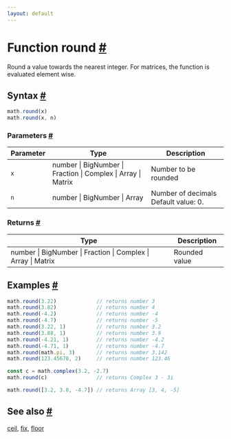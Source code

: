 ```yaml
---
layout: default
---
```


<!-- Note: This file is automatically generated from source code comments. Changes made in this file will be overridden. -->

<h1 id="function-round">Function round <a href="#function-round" title="Permalink">#</a></h1>

Round a value towards the nearest integer.
For matrices, the function is evaluated element wise.


<h2 id="syntax">Syntax <a href="#syntax" title="Permalink">#</a></h2>

```js
math.round(x)
math.round(x, n)
```

<h3 id="parameters">Parameters <a href="#parameters" title="Permalink">#</a></h3>

Parameter | Type | Description
--------- | ---- | -----------
`x` | number &#124; BigNumber &#124; Fraction &#124; Complex &#124; Array &#124; Matrix | Number to be rounded
`n` | number &#124; BigNumber &#124; Array | Number of decimals Default value: 0.

<h3 id="returns">Returns <a href="#returns" title="Permalink">#</a></h3>

Type | Description
---- | -----------
number &#124; BigNumber &#124; Fraction &#124; Complex &#124; Array &#124; Matrix | Rounded value


<h2 id="examples">Examples <a href="#examples" title="Permalink">#</a></h2>

```js
math.round(3.22)             // returns number 3
math.round(3.82)             // returns number 4
math.round(-4.2)             // returns number -4
math.round(-4.7)             // returns number -5
math.round(3.22, 1)          // returns number 3.2
math.round(3.88, 1)          // returns number 3.9
math.round(-4.21, 1)         // returns number -4.2
math.round(-4.71, 1)         // returns number -4.7
math.round(math.pi, 3)       // returns number 3.142
math.round(123.45678, 2)     // returns number 123.46

const c = math.complex(3.2, -2.7)
math.round(c)                // returns Complex 3 - 3i

math.round([3.2, 3.8, -4.7]) // returns Array [3, 4, -5]
```


<h2 id="see-also">See also <a href="#see-also" title="Permalink">#</a></h2>

[ceil](ceil.html),
[fix](fix.html),
[floor](floor.html)
